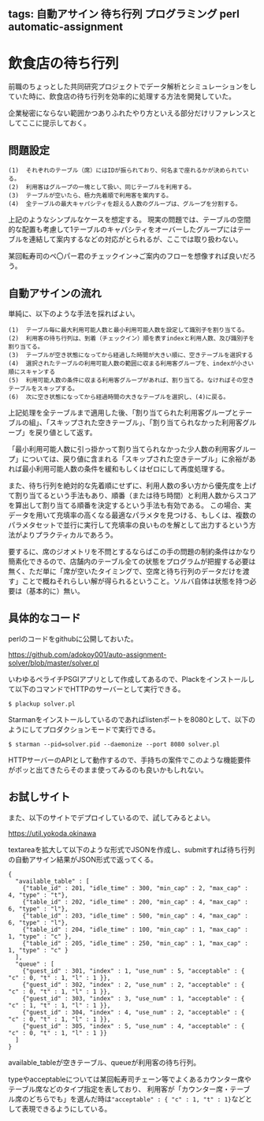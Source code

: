 tags: 自動アサイン 待ち行列 プログラミング perl automatic-assignment
---
# 飲食店の待ち行列

前職のちょっとした共同研究プロジェクトでデータ解析とシミュレーションをしていた時に、飲食店の待ち行列を効率的に処理する方法を開発していた。

企業秘密にならない範囲かつありふれたやり方といえる部分だけリファレンスとしてここに提示しておく。

## 問題設定

    (1)  それぞれのテーブル（席）にはIDが振られており、何名まで座れるかが決められている。
    (2)  利用客はグループの一塊として扱い、同じテーブルを利用する。
    (3)  テーブルが空いたら、極力先着順で利用客を案内する。
    (4)  全テーブルの最大キャパシティを超える人数のグループは、グループを分割する。

上記のようなシンプルなケースを想定する。
現実の問題では、テーブルの空間的な配置も考慮して1テーブルのキャパシティをオーバーしたグループにはテーブルを連結して案内するなどの対応がとられるが、ここでは取り扱わない。

某回転寿司のペ〇パー君のチェックイン->ご案内のフローを想像すれば良いだろう。

## 自動アサインの流れ

単純に、以下のような手法を採ればよい。

    (1)  テーブル毎に最大利用可能人数と最小利用可能人数を設定して識別子を割り当てる。
    (2)  利用客の待ち行列は、到着（チェックイン）順を表すindexと利用人数、及び識別子を割り当てる。
    (3)  テーブルが空き状態になってから経過した時間が大きい順に、空きテーブルを選択する
    (4)  選択されたテーブルの利用可能人数の範囲に収まる利用客グループを、indexが小さい順にスキャンする
    (5)  利用可能人数の条件に収まる利用客グループがあれば、割り当てる。なければその空きテーブルをスキップする。
    (6)  次に空き状態になってから経過時間の大きなテーブルを選択し、(4)に戻る。

上記処理を全テーブルまで適用した後、「割り当てられた利用客グループとテーブルの組」、「スキップされた空きテーブル」、「割り当てられなかった利用客グループ」を戻り値として返す。

「最小利用可能人数に引っ掛かって割り当てられなかった少人数の利用客グループ」については、戻り値に含まれる「スキップされた空きテーブル」に余裕があれば最小利用可能人数の条件を緩和もしくはゼロにして再度処理する。

また、待ち行列を絶対的な先着順にせずに、利用人数の多い方から優先度を上げて割り当てるという手法もあり、順番（または待ち時間）と利用人数からスコアを算出して割り当てる順番を決定するという手法も有効である。
この場合、実データを用いて充填率の高くなる最適なパラメタを見つける、もしくは、複数のパラメタセットで並行に実行して充填率の良いものを解として出力するという方法がよりプラクティカルであろう。

要するに、席のジオメトリを不問とするならばこの手の問題の制約条件はかなり簡素化できるので、店舗内のテーブル全ての状態をプログラムが把握する必要は無く、ただ単に「席が空いたタイミングで、空席と待ち行列のデータだけを渡す」ことで概ねそれらしい解が得られるということ。ソルバ自体は状態を持つ必要は（基本的に）無い。


## 具体的なコード

perlのコードをgithubに公開しておいた。

<https://github.com/adokoy001/auto-assignment-solver/blob/master/solver.pl>

いわゆるペライチPSGIアプリとして作成してあるので、Plackをインストールして以下のコマンドでHTTPのサーバーとして実行できる。

    $ plackup solver.pl

Starmanをインストールしているのであればlistenポートを8080として、以下のようにしてプロダクションモードで実行できる。

    $ starman --pid=solver.pid --daemonize --port 8080 solver.pl

HTTPサーバーのAPIとして動作するので、手持ちの案件でこのような機能要件がポッと出てきたらそのまま使ってみるのも良いかもしれない。

## お試しサイト

また、以下のサイトでデプロイしているので、試してみるとよい。

<https://util.yokoda.okinawa>

textareaを拡大して以下のような形式でJSONを作成し、submitすれば待ち行列の自動アサイン結果がJSON形式で返ってくる。


    {
      "available_table" : [
        {"table_id" : 201, "idle_time" : 300, "min_cap" : 2, "max_cap" : 4, "type" : "t"},
        {"table_id" : 202, "idle_time" : 200, "min_cap" : 4, "max_cap" : 6, "type" : "l"},
        {"table_id" : 203, "idle_time" : 500, "min_cap" : 4, "max_cap" : 6, "type" : "l"},
        {"table_id" : 204, "idle_time" : 100, "min_cap" : 1, "max_cap" : 1, "type" : "c" },
        {"table_id" : 205, "idle_time" : 250, "min_cap" : 1, "max_cap" : 1, "type" : "c" }
      ],
      "queue" : [
        {"guest_id" : 301, "index" : 1, "use_num" : 5, "acceptable" : { "c" : 0, "t" : 1, "l" : 1 }},
        {"guest_id" : 302, "index" : 2, "use_num" : 2, "acceptable" : { "c" : 0, "t" : 1, "l" : 1 }},
        {"guest_id" : 303, "index" : 3, "use_num" : 1, "acceptable" : { "c" : 1, "t" : 1, "l" : 1 }},
        {"guest_id" : 304, "index" : 4, "use_num" : 2, "acceptable" : { "c" : 0, "t" : 1, "l" : 1 }},
        {"guest_id" : 305, "index" : 5, "use_num" : 4, "acceptable" : { "c" : 0, "t" : 1, "l" : 1 }}
      ]
    }

available_tableが空きテーブル、queueが利用客の待ち行列。

typeやacceptableについては某回転寿司チェーン等でよくあるカウンター席やテーブル席などのタイプ指定を表しており、
利用客が「カウンター席・テーブル席のどちらでも」を選んだ時は`"acceptable" : { "c" : 1, "t" : 1}`などとして表現できるようにしている。
